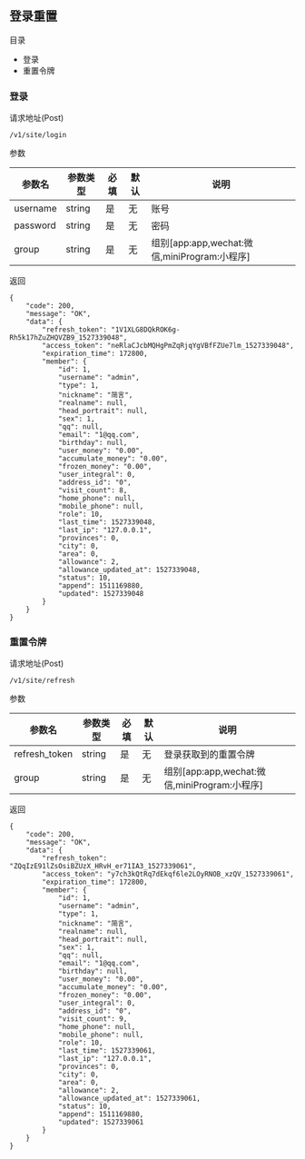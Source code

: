 ## 登录重置

目录

- 登录
- 重置令牌

### 登录

请求地址(Post)

```
/v1/site/login
```

参数

参数名 | 参数类型 | 必填 | 默认 | 说明
---|---|---|---|---
username | string| 是 | 无 | 账号
password | string| 是 | 无 | 密码
group | string| 是 | 无 | 组别[app:app,wechat:微信,miniProgram:小程序]


返回

```
{
    "code": 200,
    "message": "OK",
    "data": {
        "refresh_token": "1V1XLG8DQkROK6g-Rh5k17hZuZHQVZB9_1527339048",
        "access_token": "neRlaCJcbMQHgPmZqRjqYgVBfFZUe7lm_1527339048",
        "expiration_time": 172800,
        "member": {
            "id": 1,
            "username": "admin",
            "type": 1,
            "nickname": "简言",
            "realname": null,
            "head_portrait": null,
            "sex": 1,
            "qq": null,
            "email": "1@qq.com",
            "birthday": null,
            "user_money": "0.00",
            "accumulate_money": "0.00",
            "frozen_money": "0.00",
            "user_integral": 0,
            "address_id": "0",
            "visit_count": 8,
            "home_phone": null,
            "mobile_phone": null,
            "role": 10,
            "last_time": 1527339048,
            "last_ip": "127.0.0.1",
            "provinces": 0,
            "city": 0,
            "area": 0,
            "allowance": 2,
            "allowance_updated_at": 1527339048,
            "status": 10,
            "append": 1511169880,
            "updated": 1527339048
        }
    }
}
```

### 重置令牌

请求地址(Post)

```
/v1/site/refresh
```

参数

参数名 | 参数类型 | 必填 | 默认 | 说明
---|---|---|---|---
refresh_token | string| 是 | 无 | 登录获取到的重置令牌
group | string| 是 | 无 | 组别[app:app,wechat:微信,miniProgram:小程序]

返回

```
{
    "code": 200,
    "message": "OK",
    "data": {
        "refresh_token": "ZQqIzE91lZsOsiBZUzX_HRvH_er71IA3_1527339061",
        "access_token": "y7ch3kQtRq7dEkqf6le2LOyRNOB_xzQV_1527339061",
        "expiration_time": 172800,
        "member": {
            "id": 1,
            "username": "admin",
            "type": 1,
            "nickname": "简言",
            "realname": null,
            "head_portrait": null,
            "sex": 1,
            "qq": null,
            "email": "1@qq.com",
            "birthday": null,
            "user_money": "0.00",
            "accumulate_money": "0.00",
            "frozen_money": "0.00",
            "user_integral": 0,
            "address_id": "0",
            "visit_count": 9,
            "home_phone": null,
            "mobile_phone": null,
            "role": 10,
            "last_time": 1527339061,
            "last_ip": "127.0.0.1",
            "provinces": 0,
            "city": 0,
            "area": 0,
            "allowance": 2,
            "allowance_updated_at": 1527339061,
            "status": 10,
            "append": 1511169880,
            "updated": 1527339061
        }
    }
}
```